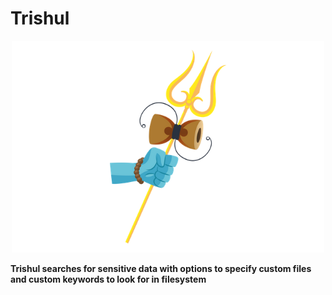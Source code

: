# Trishul
<p align="center" >
  <img src="https://github.com/SxNade/Trishul/blob/main/extras/Triishul.webp" width="500"/>
</p>

**Trishul searches for sensitive data with options to specify custom files and custom keywords to look for in filesystem**
